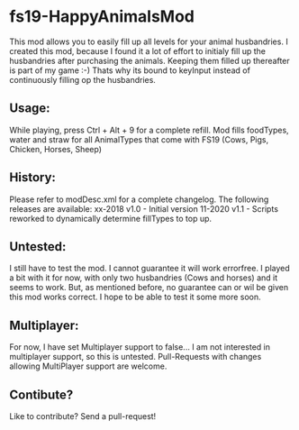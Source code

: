# fs19-HappyAnimalsMod
This mod allows you to easily fill up all levels for your animal husbandries. I created this mod, because I found it a lot of effort to initialy fill up the husbandries after purchasing the animals. Keeping them filled up thereafter is part of my game :-) Thats why its bound to keyInput instead of continuously filling op the husbandries.

## Usage:
While playing, press Ctrl + Alt + 9 for a complete refill.
Mod fills foodTypes, water and straw for all AnimalTypes that come with FS19 (Cows, Pigs, Chicken, Horses, Sheep)

## History:
Please refer to modDesc.xml for a complete changelog. The following releases are available:
xx-2018 v1.0 - Initial version
11-2020 v1.1 - Scripts reworked to dynamically determine fillTypes to top up.


## Untested:
I still have to test the mod. I cannot guarantee it will work errorfree. I played a bit with it for now, with only two husbandries (Cows and horses) and it seems to work. But, as mentioned before, no guarantee can or wil be given this mod works correct. I hope to be able to test it some more soon.

## Multiplayer:
For now, I have set Multiplayer support to false... I am not interested in multiplayer support, so this is untested.
Pull-Requests with changes allowing MultiPlayer support are welcome.

## Contibute?
Like to contribute? Send a pull-request!